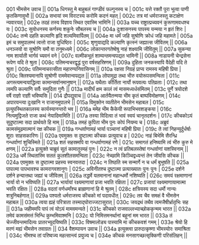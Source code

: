 001  भीमसेन उवाच ||
001a धिगस्तु मे बाहुबलं गाण्डीवं फल्गुनस्य च |
001c यत्ते रक्तौ पुरा भूत्वा पाणी कृतकिणावुभौ ||
002a सभायां स्म विराटस्य करोमि कदनं महत् |
002c तत्र मां धर्मराजस्तु कटाक्षेण न्यवारयत् |
002e तदहं तस्य विज्ञाय स्थित एवास्मि भामिनि ||
003a यच्च राष्ट्रात्प्रच्यवनं कुरूणामवधश्च यः |
003c सुयोधनस्य कर्णस्य शकुनेः सौबलस्य च ||
004a दुःशासनस्य पापस्य यन्मया न हृतं शिरः |
004c तन्मे दहति कल्याणि हृदि शल्यमिवार्पितम् ||
004e मा धर्मं जहि सुश्रोणि क्रोधं जहि महामते |
005a इमं च समुपालम्भं त्वत्तो राजा युधिष्ठिरः |
005c शृणुयाद्यदि कल्याणि कृत्स्नं जह्यात्स जीवितम् ||
006a धनञ्जयो वा सुश्रोणि यमौ वा तनुमध्यमे |
006c लोकान्तरगतेष्वेषु नाहं शक्ष्यामि जीवितुम् ||
007a सुकन्या नाम शार्याती भार्गवं च्यवनं वने |
007c वल्मीकभूतं शाम्यन्तमन्वपद्यत भामिनी ||
008a नाडायनी चेन्द्रसेना रूपेण यदि ते श्रुता |
008c पतिमन्वचरद्वृद्धं पुरा वर्षसहस्रिणम् ||
009a दुहिता जनकस्यापि वैदेही यदि ते श्रुता |
009c पतिमन्वचरत्सीता महारण्यनिवासिनम् ||
010a रक्षसा निग्रहं प्राप्य रामस्य महिषी प्रिया |
010c क्लिश्यमानापि सुश्रोणी राममेवान्वपद्यत ||
011a लोपामुद्रा तथा भीरु वयोरूपसमन्विता |
011c अगस्त्यमन्वयाद्धित्वा कामान्सर्वानमानुषान् ||
012a यथैताः कीर्तिता नार्यो रूपवत्यः पतिव्रताः |
012c तथा त्वमपि कल्याणि सर्वैः समुदिता गुणैः ||
013a मादीर्घं क्षम कालं त्वं मासमध्यर्धसंमितम् |
013c पूर्णे त्रयोदशे वर्षे राज्ञो राज्ञी भविष्यसि ||
014  द्रौपद्युवाच ||
014a आर्तयैतन्मया भीम कृतं बाष्पविमोक्षणम् |
014c अपारयन्त्या दुःखानि न राजानमुपालभे ||
015a विमुक्तेन व्यतीतेन भीमसेन महाबल |
015c प्रत्युपस्थितकालस्य कार्यस्यानन्तरो भव ||
016a ममेह भीम कैकेयी रूपाभिभवशङ्कया |
016c नित्यमुद्विजते राजा कथं नेयादिमामिति ||
017a तस्या विदित्वा तं भावं स्वयं चानृतदर्शनः |
017c कीचकोऽयं सुदुष्टात्मा सदा प्रार्थयते हि माम् ||
018a तमहं कुपिता भीम पुनः कोपं नियम्य च |
018c अब्रुवं कामसंमूढमात्मानं रक्ष कीचक ||
019a गन्धर्वाणामहं भार्या पञ्चानां महिषी प्रिया |
019c ते त्वां निहन्युर्दुर्धर्षाः शूराः साहसकारिणः ||
020a एवमुक्तः स दुष्टात्मा कीचकः प्रत्युवाच ह |
020c नाहं बिभेमि सैरन्ध्रि गन्धर्वाणां शुचिस्मिते ||
021a शतं सहस्रमपि वा गन्धर्वाणामहं रणे |
021c समागतं हनिष्यामि त्वं भीरु कुरु मे क्षणम् ||
022a इत्युक्ते चाब्रुवं सूतं कामातुरमहं पुनः |
022c न त्वं प्रतिबलस्तेषां गन्धर्वाणां यशस्विनाम् ||
023a धर्मे स्थितास्मि सततं कुलशीलसमन्विता |
023c नेच्छामि किञ्चिद्वध्यन्तं तेन जीवसि कीचक ||
024a एवमुक्तः स दुष्टात्मा प्रहस्य स्वनवत्तदा |
024c न तिष्ठति स्म सन्मार्गे न च धर्मं बुभूषति ||
025a पापात्मा पापभावश्च कामरागवशानुगः |
025c अविनीतश्च दुष्टात्मा प्रत्याख्यातः पुनः पुनः |
025e दर्शने दर्शने हन्यात्तथा जह्यां च जीवितम् ||
026a तद्धर्मे यतमानानां महान्धर्मो नशिष्यति |
026c समयं रक्षमाणानां भार्या वो न भविष्यति ||
027a भार्यायां रक्ष्यमाणायां प्रजा भवति रक्षिता |
027c प्रजायां रक्ष्यमाणायामात्मा भवति रक्षितः ||
028a वदतां वर्णधर्मांश्च ब्राह्मणानां हि मे श्रुतम् |
028c क्षत्रियस्य सदा धर्मो नान्यः शत्रुनिबर्हणात् ||
029a पश्यतो धर्मराजस्य कीचको मां पदावधीत् |
029c तव चैव समक्षं वै भीमसेन महाबल ||
030a त्वया ह्यहं परित्राता तस्माद्घोराज्जटासुरात् |
030c जयद्रथं तथैव त्वमजैषीर्भ्रातृभिः सह ||
031a जहीममपि पापं त्वं योऽयं मामवमन्यते |
031c कीचको राजवाल्लभ्याच्छोककृन्मम भारत ||
032a तमेवं कामसंमत्तं भिन्धि कुम्भमिवाश्मनि |
032c यो निमित्तमनर्थानां बहूनां मम भारत ||
033a तं चेज्जीवन्तमादित्यः प्रातरभ्युदयिष्यति |
033c विषमालोड्य पास्यामि मा कीचकवशं गमम् |
033e श्रेयो हि मरणं मह्यं भीमसेन तवाग्रतः ||
034  वैशम्पायन उवाच ||
034a इत्युक्त्वा प्रारुदत्कृष्णा भीमस्योरः समाश्रिता |
034c भीमश्च तां परिष्वज्य महत्सान्त्वं प्रयुज्य च |
034e कीचकं मनसागच्छत्सृक्किणी परिसंलिहन् ||
